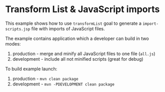 # Transform List & JavaScript imports
This example shows how to use `transformList` goal to generate a `import-scripts.jsp` file with imports of JavaScript files.

The example contains application which a developer can build in two modes:
1. production - merge and minify all JavaScript files to one file (`all.js`)
2. development - include all not minified scripts (great for debug)

To build example launch:
1. production - `mvn clean package`
2. development - `mvn -PDEVELOPMENT clean package`